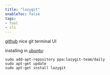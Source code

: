 ```yaml
---
title: "lazygit"
enableToc: false
tags:
- tool
- cli
---
```

[github](https://github.com/jesseduffield/lazygit)
nice git terminal UI

installing in [ubuntu](https://computingforgeeks.com/how-to-install-and-use-lazygit-a-simple-terminal-ui-for-git-commands/):

```
sudo add-apt-repository ppa:lazygit-team/daily
sudo apt-get update
sudo apt-get install lazygit
```
